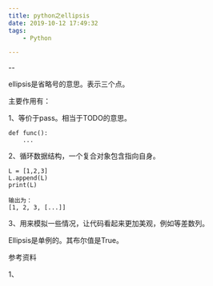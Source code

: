 ```yaml
---
title: python之ellipsis
date: 2019-10-12 17:49:32
tags:
	- Python

---
```


--

ellipsis是省略号的意思。表示三个点。

主要作用有：

1、等价于pass。相当于TODO的意思。

```
def func():
    ...
```

2、循环数据结构，一个复合对象包含指向自身。

```
L = [1,2,3]
L.append(L)
print(L)

输出为：
[1, 2, 3, [...]]
```

3、用来模拟一些情况，让代码看起来更加美观，例如等差数列。

Ellipsis是单例的。其布尔值是True。





参考资料

1、

